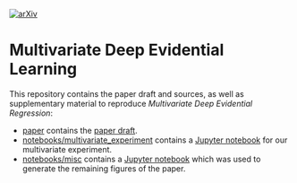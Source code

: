 [![arXiv](https://img.shields.io/badge/arXiv-2104.06135-b31b1b.svg)](https://arxiv.org/abs/2104.06135)

# Multivariate Deep Evidential Learning

This repository contains the paper draft and sources, as well as supplementary material to reproduce _Multivariate Deep Evidential Regression_:
 - [paper](paper) contains the [paper draft](paper/der_multivariate.pdf).
 - [notebooks/multivariate_experiment](notebooks/multivariate_experiment) contains a [Jupyter notebook](notebooks/multivariate_experiment/notebook.ipynb) for our multivariate experiment.
 - [notebooks/misc](notebooks/misc) contains a [Jupyter notebook](notebooks/misc/notebook.ipynb) which was used to generate the remaining figures of the paper.
